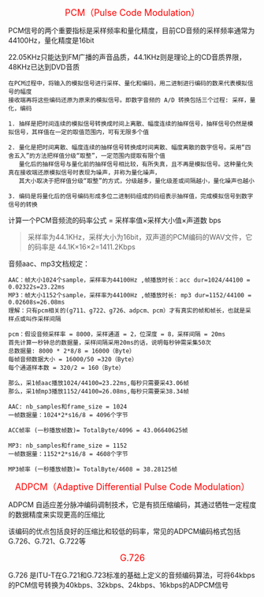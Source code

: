 <font color=#FF0000 size=4> <p align="center">PCM（Pulse Code Modulation）</p></font>

PCM信号的两个重要指标是采样频率和量化精度，目前CD音频的采样频率通常为44100Hz，量化精度是16bit

22.05KHz只能达到FM广播的声音品质，44.1KHz则是理论上的CD音质界限，48KHz已达到DVD音质

```
在PCM过程中，将输入的模拟信号进行采样、量化和编码，用二进制进行编码的数来代表模拟信号的幅度
接收端再将这些编码还原为原来的模拟信号。即数字音频的 A/D 转换包括三个过程: 采样，量化，编码

1. 抽样是把时间连续的模拟信号转换成时间上离散、幅度连续的抽样信号，抽样信号仍然是模拟信号，其样值在一定的取值范围内，可有无限多个值

2. 量化是把时间离散、幅度连续的抽样信号转换成时间离散、幅度离散的数字信号。采用“四舍五入”的方法把样值分级“取整”，一定范围内提取有限个值
   量化后的抽样信号与量化前的抽样信号相比较，有所失真，且不再是模拟信号。这种量化失真在接收端还原模拟信号时表现为噪声，并称为量化噪声，
   其大小取决于把样值分级“取整”的方式，分级越多，量化级差或间隔越小，量化噪声也越小

3. 编码是将量化后的信号编码形成多位二进制码组成的码组表示抽样值，完成模拟信号到数字信号的转换
```

计算一个PCM音频流的码率公式 = 采样率值×采样大小值×声道数 bps  <bg>
>采样率为44.1KHz，采样大小为16bit，双声道的PCM编码的WAV文件，它的码率是 44.1K×16×2=1411.2Kbps

音频aac、mp3文档规定：
```
AAC：帧大小1024个sample，采样率为44100Hz ,帧播放时长：acc dur=1024/44100 = 0.02322s=23.22ms
MP3：帧大小1152个sample，采样率为44100Hz ,帧播放时长: mp3 dur=1152/44100 = 0.02608s=26.08ms
理解：只有pcm相关的(g711、g722、g726、adpcm、pcm）才有真实的帧和帧长，也就是采样点或叫作采样间隔

pcm：假设音频采样率 = 8000，采样通道 = 2，位深度 = 8，采样间隔 = 20ms
首先计算一秒钟总的数据量，采样间隔采用20ms的话，说明每秒钟需采集50次
总数据量: 8000 * 2*8/8 = 16000（Byte）
每帧音频数据大小 = 16000/50 =320（Byte）
每个通道样本数 = 320/2 = 160（Byte）

那么，采1帧aac播放1024/44100=23.22ms,每秒只需要采43.06帧
那么，采1帧mp3播放1152/44100=26.08ms,每秒只需要采38.34帧

AAC: nb_samples和frame_size = 1024
一帧数据量：1024*2*s16/8 = 4096个字节

ACC帧率 (一秒播放帧数)= TotalByte/4096 = 43.06640625帧

MP3: nb_samples和frame_size = 1152
一帧数据量：1152*2*s16/8 = 4608个字节

MP3帧率 (一秒播放帧数)= TotalByte/4608 = 38.28125帧
```

<font color=#FF0000 size=4> <p align="center">ADPCM（Adaptive Differential Pulse Code Modulation）</p></font>

ADPCM 自适应差分脉冲编码调制技术，它是有损压缩编码，其通过牺牲一定程度的数据精度来实现更高的压缩比

该编码的优点包括良好的压缩比和较低的码率，常见的ADPCM编码格式包括G.726、G.721、G.722等

<font color=#FF0000 size=4> <p align="center">G.726</p></font>

G.726 是ITU-T在G.721和G.723标准的基础上定义的音频编码算法，可将64kbps的PCM信号转换为40kbps、32kbps、24kbps、16kbps的ADPCM信号
